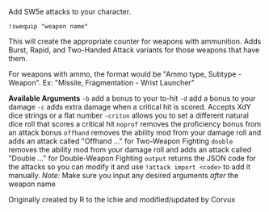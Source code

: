 Add SW5e attacks to your character.

`!swequip "weapon name"`

This will create the appropriate counter for weapons with ammunition.
Adds Burst, Rapid, and Two-Handed Attack variants for those weapons that have them.

For weapons with ammo, the format would be "Ammo type, Subtype - Weapon". Ex: "Missile, Fragmentation - Wrist Launcher"

__Available Arguments__
`-b` add a bonus to your to-hit
`-d` add a bonus to your damage
`-c` adds extra damage when a critical hit is scored. Accepts XdY dice strings or a flat number
`-criton` allows you to set a different natural dice roll that scores a critical hit
`noprof` removes the proficiency bonus from an attack bonus
`offhand` removes the ability mod from your damage roll and adds an attack called "Offhand ..." for Two-Weapon Fighting
`double` removes the ability mod from your damage roll and adds an attack called "Double ..." for Double-Weapon Fighting
`output` returns the JSON code for the attacks so you can modify it and use `!attack import <code>` to add it manually.
*Note:* Make sure you input any desired arguments *after* the weapon name


Originally created by R to the Ichie and modified/updated by Corvux